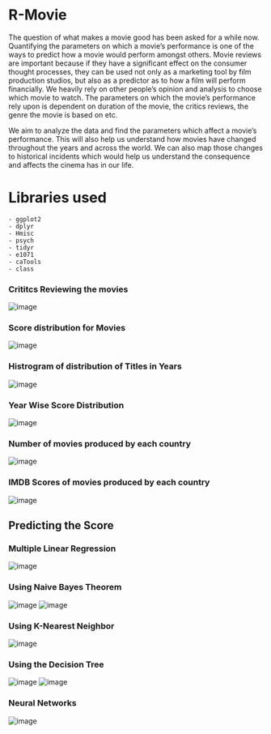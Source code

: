 # R-Movie
The question of what makes a movie good has been asked for a while now. Quantifying the parameters on which a movie’s performance is one of the ways to predict how a movie would perform amongst others. Movie reviews are important because if they have a significant effect on the consumer thought processes, they can be used not only as a marketing tool by film production studios, but also as a predictor as to how a film will perform financially. We heavily rely on other people’s opinion and analysis to choose which movie to watch. The parameters on which the movie’s performance rely upon is dependent on duration of the movie, the critics reviews, the genre the movie is based on etc. 

We aim to analyze the data and find the parameters which affect a movie’s performance. This will also help us understand how movies have changed throughout the years and across the world. We can also map those changes to historical incidents which would help us understand the consequence and affects the cinema has in our life.

# Libraries used
```
- ggplot2
- dplyr
- Hmisc
- psych
- tidyr
- e1071
- caTools
- class
```
### Crititcs Reviewing the movies
![image](https://user-images.githubusercontent.com/20626166/142136291-cdc7fcc8-2edf-43c0-985e-b47044802edf.png)
### Score distribution for Movies
![image](https://user-images.githubusercontent.com/20626166/142136306-1a1773bc-a869-4c2b-b626-4dd46cdf8e6b.png)
### Histrogram of distribution of Titles in Years 
![image](https://user-images.githubusercontent.com/20626166/142136318-5e93769b-f8fa-4695-af42-9b173c308c68.png)
### Year Wise Score Distribution
![image](https://user-images.githubusercontent.com/20626166/142136331-7e1733a7-d386-436d-a339-7061de7013a7.png)
### Number of movies produced by each country
![image](https://user-images.githubusercontent.com/20626166/142136342-c2b94fbf-55aa-466e-962f-57ddd01b1f9e.png)
### IMDB Scores of movies produced by each country
![image](https://user-images.githubusercontent.com/20626166/142136355-8696bb1e-08bc-4b40-8b87-c24624be407c.png)

## Predicting the Score
### Multiple Linear Regression
![image](https://user-images.githubusercontent.com/20626166/142136432-8e3123d5-9ea4-4a6e-ae27-b32541cb5846.png)
### Using Naive Bayes Theorem
![image](https://user-images.githubusercontent.com/20626166/142136488-dc3309ee-2326-466a-84b8-60cd7c0c3855.png)
![image](https://user-images.githubusercontent.com/20626166/142136492-df1ae22b-8dba-4e44-8d93-237d6e2da848.png)
### Using K-Nearest Neighbor 
![image](https://user-images.githubusercontent.com/20626166/142136569-b949a17a-692b-44f9-a61b-5e7e3f93bc65.png)
### Using the Decision Tree
![image](https://user-images.githubusercontent.com/20626166/142136600-114b78e7-fe18-4bcd-b967-5bd92d30eee2.png)
![image](https://user-images.githubusercontent.com/20626166/142136611-12350f72-f0e2-4de0-bb4d-b7ece9dc8f49.png)
### Neural Networks
![image](https://user-images.githubusercontent.com/20626166/142136639-3b22b8e5-3682-4f46-8b1a-a71ed490817b.png)

